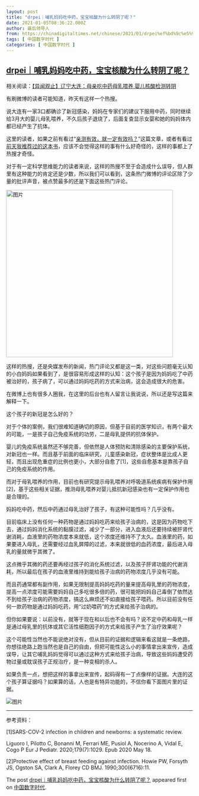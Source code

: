 ```yaml
---
layout: post
title: "drpei｜哺乳妈妈吃中药，宝宝核酸为什么转阴了呢？"
date: 2021-01-05T08:36:22.000Z
author: 最后领导人
from: https://chinadigitaltimes.net/chinese/2021/01/drpei%ef%bd%9c%e5%93%ba%e4%b9%b3%e5%a6%88%e5%a6%88%e5%90%83%e4%b8%ad%e8%8d%af%ef%bc%8c%e5%ae%9d%e5%ae%9d%e6%a0%b8%e9%85%b8%e4%b8%ba%e4%bb%80%e4%b9%88%e8%bd%ac%e9%98%b4%e4%ba%86%e5%91%a2%ef%bc%9f/
tags: [ 中国数字时代 ]
categories: [ 中国数字时代 ]
---
```

<!--1609835782000-->
[drpei｜哺乳妈妈吃中药，宝宝核酸为什么转阴了呢？](https://chinadigitaltimes.net/chinese/2021/01/drpei%ef%bd%9c%e5%93%ba%e4%b9%b3%e5%a6%88%e5%a6%88%e5%90%83%e4%b8%ad%e8%8d%af%ef%bc%8c%e5%ae%9d%e5%ae%9d%e6%a0%b8%e9%85%b8%e4%b8%ba%e4%bb%80%e4%b9%88%e8%bd%ac%e9%98%b4%e4%ba%86%e5%91%a2%ef%bc%9f/)
------

<div>
<p>相关阅读：<a href="https://chinadigitaltimes.net/chinese/2021/01/%e3%80%90%e5%bc%82%e9%97%bb%e8%a7%82%e6%ad%a2%e3%80%91%e8%be%bd%e5%ae%81%e5%a4%a7%e8%bf%9e%ef%bc%9a%e6%af%8d%e4%ba%b2%e5%90%83%e4%b8%ad%e8%8d%af%e6%af%8d%e4%b9%b3%e5%96%82%e5%85%bb-%e5%a9%b4%e5%84%bf/" title="【异闻观止】辽宁大连：母亲吃中药母乳喂养 婴儿核酸检测转阴">【异闻观止】辽宁大连：母亲吃中药母乳喂养 婴儿核酸检测转阴</a></p><p>有刷微博的读者可能知道，昨天有这样一个热搜。</p><p>说大连有一家3口都确诊了新冠感染，妈妈在专家们的建议下服用中药，同时继续给3月大的婴儿母乳喂养，不久后孩子退烧了，后面复查显示女婴和她的妈妈体内都已经产生了抗体。</p><p>这里的读者，如果之前有看过“<a href="http://mp.weixin.qq.com/s?__biz=MzA5NzE5ODIyOQ==&amp;amp;mid=2651632026&amp;amp;idx=1&amp;amp;sn=9f18b9e336db83d022ed30011b38a6c6&amp;amp;chksm=8b5c9860bc2b1176b789c8986353d48e616931f5c31a4f33f9930f9f64a6ae480d6a2c53a538&amp;amp;scene=21#wechat_redirect">亲测有效，就一定有效吗？</a>”这篇文章，或者有看过<a href="http://mp.weixin.qq.com/s?__biz=MzA5NzE5ODIyOQ==&amp;amp;mid=2651632107&amp;amp;idx=1&amp;amp;sn=7efa92a591ae96662d51c0c0e95f432d&amp;amp;chksm=8b5c9811bc2b1107d5963cbb60b29af1c453650aaa43590a8db133b00fb8e1f682c45b52201c&amp;amp;scene=21#wechat_redirect">前天我推荐过的这本书</a>，应该不会觉得这样的事有什么好奇怪的，这样的事都上了热搜才奇怪。</p><p>对于有一定科学思维能力的读者来说，这样的热搜不至于会造成什么误导，但人群里有这种能力的肯定还是少数，所以我们可以看到，这条热门微博的评论区除了少量的批评声音，被点赞最多的还是下面这些热门评论。</p><p><img src="https://chinadigitaltimes.net/chinese/files/2021/01/post-661152-5ff44fa1c0d59." alt="图片" class="aligncenter" width="450" /></p><p>这样的热搜，还是央媒发布的新闻，热门评论又都是这一类，对这些问题毫无认知的小白妈妈如果看到了，是很容易形成这样的认知：这个孩子是因为妈妈吃了中药被治好的，孩子病了，可以通过妈妈吃药的方式来治病，这会造成很大的危害。</p><p>在微博上也有很多人圈我，在这里的后台也有人留言让我说说，所以还是写这篇来解释一下。</p><p>这个孩子的新冠是怎么好的？</p><p>对于个体的案例，我们很难知道确切的原因，但基于目前的医学知识，有两个最大的可能，一是孩子自己免疫系统的功劳，二是母乳提供的抗体保护。</p><p>婴儿的免疫系统虽然还不够完善，但依然是人体预防和清除感染的主要保护系统，对新冠也一样。而且基于前面的临床研究，儿童感染新冠，症状整体是比成人更轻，而且出现危重症的比例也更小，大部分自愈了[1]，这些自愈基本是靠孩子自己的免疫系统的作用。</p><p>而对于母乳喂养的作用，目前也有研究提示母乳喂养对呼吸道系统疾病有保护作用[2]，基于这些相关证据，推测母乳喂养对婴儿抵抗新冠感染也有一定保护作用也是合理的。</p><p>妈妈吃中药，然后中药通过母乳治好了孩子，有这种可能性吗？几乎没有。</p><p>目前临床上没有任何一种药物是通过妈妈吃药来给孩子治病的，这是因为药物吃下去，通过妈妈消化系统的黏膜过滤，减少了一部分，进入血液后还要持续被肝肾代谢消耗，血液里的药物浓度本来就低，这个浓度还维持不了太久。血液里的药，如果要进入母乳，还需要经过血乳屏障的过滤，本来就很低的血药浓度，最后进入母乳的量就微乎其微了。</p><p>这点微乎其微的药还要再经过孩子的消化系统过滤，以及孩子肝肾功能的代谢消耗，所以最后在孩子的血液里维持到能给孩子治病的药物浓度几乎没有可能。</p><p>而且药通常都有副作用，如果无限制提高妈妈吃药的量来提高母乳里的药物浓度，提高一点浓度可能需要妈妈自己多吃很多倍的药，很可能把妈妈自己毒倒了依然达不到给孩子治病的药物浓度，搞这么麻烦还不如直接给孩子喂药。所以目前没有任何一款药物是通过妈妈吃药，用“过奶喂药”的方式来给孩子治病的。</p><p>但你如果要说：以前没有，就等于现在和以后也不会有吗？说不定中药和母乳一样是通过母乳里的抗体或其它活性细胞因子的方式来给孩子产生了治疗效果呢？</p><p>这个可能性当然也不能说绝对没有，但从目前的证据和逻辑来看这就是一条绝路，你想往绝路上跑当然也是自己的自由，但把可能性这么小的事情拿出来宣传，造成误导，让其它哺乳妈妈觉得可以通过这种方式来给孩子治病，导致这些妈妈遭受药物过量或耽误孩子正规治疗，是一种变相的杀人。</p><p>如果负责一点，想把这样的事拿出来宣传，起码得有一丁点像样的证据。大连的这个孩子算证据吗？如果算的话，人也是有特异功能的，不信你看下面图片里的证据。</p><p><img src="https://chinadigitaltimes.net/chinese/files/2021/01/post-661152-5ff44fc17812c.gif" alt="图片" /></p><hr /><p>参考资料：</p><p>[1]SARS-COV-2 infection in children and newborns: a systematic review.</p><p>Liguoro I, Pilotto C, Bonanni M, Ferrari ME, Pusiol A, Nocerino A, Vidal E, Cogo P Eur J Pediatr. 2020;179(7):1029. Epub 2020 May 18.</p><p>[2]Protective effect of breast feeding against infection. Howie PW, Forsyth JS, Ogston SA, Clark A, Florey CD BMJ. 1990;300(6716):11.</p><p>The post <a rel="nofollow" href="https://chinadigitaltimes.net/chinese/2021/01/drpei%ef%bd%9c%e5%93%ba%e4%b9%b3%e5%a6%88%e5%a6%88%e5%90%83%e4%b8%ad%e8%8d%af%ef%bc%8c%e5%ae%9d%e5%ae%9d%e6%a0%b8%e9%85%b8%e4%b8%ba%e4%bb%80%e4%b9%88%e8%bd%ac%e9%98%b4%e4%ba%86%e5%91%a2%ef%bc%9f/">drpei｜哺乳妈妈吃中药，宝宝核酸为什么转阴了呢？</a> appeared first on <a rel="nofollow" href="https://chinadigitaltimes.net/chinese">中国数字时代</a>.</p>
</div>
